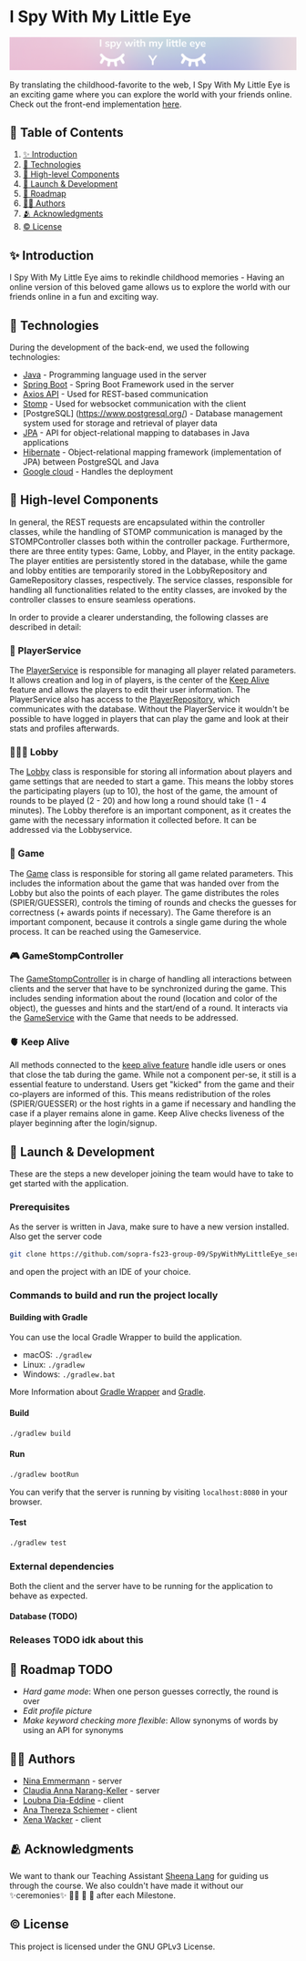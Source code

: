 # I Spy With My Little Eye

![Image](./LogoHeader.png) 

By translating the childhood-favorite to the web, I Spy With My Little Eye is an exciting game where you can explore the
world with your friends online.
Check out the front-end implementation [here](https://github.com/sopra-fs23-group-09/SpyWithMyLittleEye_client).

## 📖 Table of Contents

1. [✨ Introduction](#introduction)
2. [🦋 Technologies](#technologies)
3. [🧩 High-level Components](#high-level-components)
4. [🚀 Launch & Development](#launch--development)
5. [🚙 Roadmap](#roadmap)
6. [👩‍💻 Authors](#authors)
7. [🫂 Acknowledgments](#acknowledgments)
8. [©️ License](#license)

## ✨ Introduction <a name="introduction"></a>

I Spy With My Little Eye aims to rekindle childhood memories - Having an online version of this beloved game allows us
to explore the world with our friends online in a fun and exciting way.

## 🦋 Technologies <a id="technologies"></a>

During the development of the back-end, we used the following technologies:

* [Java](https://www.java.com/de/download/manual.jsp) - Programming language used in the server
* [Spring Boot](https://spring.io/projects/spring-boot) - Spring Boot Framework used in the server
* [Axios API](https://axios-http.com/docs/api_intro) - Used for REST-based communication
* [Stomp](https://stomp-js.github.io/stomp-websocket/) - Used for websocket communication with the client 
* [PostgreSQL] (https://www.postgresql.org/) - Database management system used for storage and retrieval of player data
* [JPA](https://javaee.github.io/javaee-spec/javadocs/javax/persistence/package-summary.html) - API for object-relational mapping to databases in Java applications
* [Hibernate](https://hibernate.org/) - Object-relational mapping framework (implementation of JPA) between PostgreSQL and Java
* [Google cloud](https://cloud.google.com/?hl=en) - Handles the deployment

## 🧩 High-level Components <a id="high-level-components"></a>
In general, the REST requests are encapsulated within the controller classes, while the handling of STOMP communication is managed by the STOMPController classes both within the controller package.
Furthermore, there are three entity types: Game, Lobby, and Player, in the entity package. The player entities are persistently stored in the database, while the game and lobby entities are temporarily stored in the LobbyRepository and GameRepository classes, respectively. 
The service classes, responsible for handling all functionalities related to the entity classes, are invoked by the controller classes to ensure seamless operations.

In order to provide a clearer understanding, the following classes are described in detail:

### 👤 PlayerService

The [PlayerService](https://github.com/sopra-fs23-group-09/SpyWithMyLittleEye_server/blob/main/src/main/java/ch/uzh/ifi/hase/soprafs23/service/PlayerService.java) is responsible for managing all player related parameters. It allows creation and log in of players, is the center of the [Keep Alive](#keepalive) feature and allows the players to edit their user information. The PlayerService also has access to the [PlayerRepository](https://github.com/sopra-fs23-group-09/SpyWithMyLittleEye_server/blob/main/src/main/java/ch/uzh/ifi/hase/soprafs23/repository/PlayerRepository.java), which communicates with the database. Without the PlayerService it wouldn't be possible to have logged in players that can play the game and look at their stats and profiles afterwards.

### 🧑‍🤝‍🧑 Lobby 

The [Lobby](https://github.com/sopra-fs23-group-09/SpyWithMyLittleEye_server/blob/main/src/main/java/ch/uzh/ifi/hase/soprafs23/entity/Lobby.java) class is responsible for storing all information about players and game settings that are needed to start a game. This means the lobby stores the participating players (up to 10), the host of the game, the amount of rounds to be played (2 - 20) and how long a round should take (1 - 4 minutes). The Lobby therefore is an important component, as it creates the game with the necessary information it collected before. It can be addressed via the Lobbyservice.

### 🎲 Game

The [Game](https://github.com/sopra-fs23-group-09/SpyWithMyLittleEye_server/blob/main/src/main/java/ch/uzh/ifi/hase/soprafs23/entity/Game.java) class is responsible for storing all game related parameters. This includes the information about the game that was handed over from the Lobby but also the points of each player. The game distributes the roles (SPIER/GUESSER), controls the timing of rounds and checks the guesses for correctness (+ awards points if necessary). The Game therefore is an important component, because it controls a single game during the whole process. It can be reached using the Gameservice.

### 🎮 GameStompController

The [GameStompController](https://github.com/sopra-fs23-group-09/SpyWithMyLittleEye_server/blob/main/src/main/java/ch/uzh/ifi/hase/soprafs23/controller/GameStompController.java) is in charge of handling all interactions between clients and the server that have to be synchronized during the game. This includes sending information about the round (location and color of the object), the guesses and hints and the start/end of a round. It interacts via the [GameService](https://github.com/sopra-fs23-group-09/SpyWithMyLittleEye_server/blob/main/src/main/java/ch/uzh/ifi/hase/soprafs23/service/GameService.java) with the Game that needs to be addressed.

### 🫀 Keep Alive <a id="keepalive"></a>

All methods connected to the [keep alive feature](https://github.com/sopra-fs23-group-09/SpyWithMyLittleEye_server/blob/d1d28d86c4bf328cf9a34d58c75b87c132180aef/src/main/java/ch/uzh/ifi/hase/soprafs23/service/PlayerService.java#L129) handle idle users or ones that close the tab during the game. While not a component per-se, it still is a essential feature to understand. Users get "kicked" from the game and their co-players are informed of this. This means redistribution of the roles (SPIER/GUESSER) or the host rights in a game if necessary and handling the case if a player remains alone in game. Keep Alive checks liveness of the player beginning after the login/signup.


## 🚀 Launch & Development <a id="launch--development"></a>

These are the steps a new developer joining the team would
have to take to get started with the application.

### Prerequisites
As the server is written in Java, make sure to have a new version installed. 
Also get the server code

```bash
git clone https://github.com/sopra-fs23-group-09/SpyWithMyLittleEye_server.git
```
and open the project with an IDE of your choice.


### Commands to build and run the project locally

#### Building with Gradle
You can use the local Gradle Wrapper to build the application.
-   macOS: `./gradlew`
-   Linux: `./gradlew`
-   Windows: `./gradlew.bat`

More Information about [Gradle Wrapper](https://docs.gradle.org/current/userguide/gradle_wrapper.html) and [Gradle](https://gradle.org/docs/).

#### Build

```bash
./gradlew build
```

#### Run

```bash
./gradlew bootRun
```

You can verify that the server is running by visiting `localhost:8080` in your browser.


#### Test

```bash
./gradlew test
```

### External dependencies

Both the client and the server have to be running for the application to behave as expected.

#### Database (TODO) 

### Releases TODO idk about this

## 🚙 Roadmap TODO <a id="roadmap"></a>

* *Hard game mode*: When one person guesses correctly, the round is over
* *Edit profile picture*
* *Make keyword checking more flexible*: Allow synonyms of words by using an API for synonyms

## 👩‍💻 Authors <a id="authors"></a>


* [Nina Emmermann](https://github.com/ninanni) - server
* [Claudia Anna Narang-Keller](https://github.com/cnaran) - server
* [Loubna Dia-Eddine](https://github.com/Loubnadia) - client
* [Ana Thereza Schiemer](https://github.com/athzsc) - client
* [Xena Wacker](https://github.com/xayreen) - client

## 🫂 Acknowledgments <a id="acknowledgments"></a>

We want to thank our Teaching Assistant [Sheena Lang](https://github.com/SheenaGit) for guiding us through the course.
We also couldn't have made it without our ✨ceremonies✨ 🍣✨ 🍱 🫶 after each Milestone.

## ©️ License <a id="license"></a>

This project is licensed under the GNU GPLv3 License. 

 
